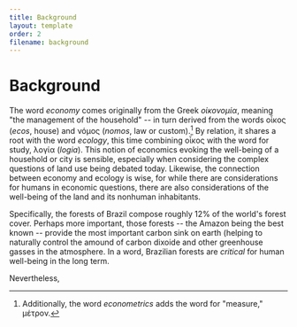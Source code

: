 ```yaml
---
title: Background
layout: template
order: 2
filename: background
---
```


# Background

The word *economy* comes originally from the Greek *οἰκονομία*, meaning "the management of the household" -- in turn derived from the words οἶκος (*ecos*, house) and νόμος (*nomos*, law or custom).[^1] By relation, it shares a root with the word *ecology*, this time combining οἶκος with the word for study, λογία (*logia*). This notion of economics evoking the well-being of a household or city is sensible, especially when considering the complex questions of land use being debated today. Likewise, the connection between economy and ecology is wise, for while there are considerations for humans in economic questions, there are also considerations of the well-being of the land and its nonhuman inhabitants.

Specifically, the forests of Brazil compose roughly 12% of the world's forest cover. Perhaps more important, those forests -- the Amazon being the best known -- provide the most important carbon sink on earth (helping to naturally control the amound of carbon dixoide and other greenhouse gasses in the atmosphere. In a word, Brazilian forests are *critical* for human well-being in the long term.

Nevertheless,

[^1]: Additionally, the word *econometrics* adds the word for "measure," μέτρον.
